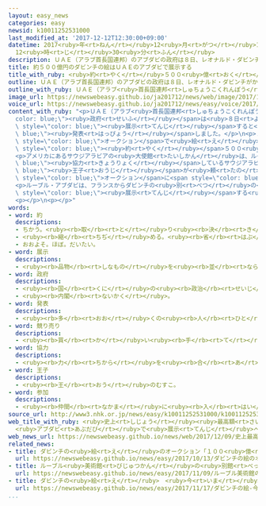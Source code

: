 ```yaml
---
layout: easy_news
categories: easy
newsid: k10011252531000
last_modified_at: '2017-12-12T12:30:00+09:00'
datetime: 2017<ruby>年<rt>ねん</rt></ruby>12<ruby>月<rt>がつ</rt></ruby>12<ruby>日<rt>にち</rt></ruby>
  12<ruby>時<rt>じ</rt></ruby>30<ruby>分<rt>ふん</rt></ruby>
description: ＵＡＥ（アラブ首長国連邦）のアブダビの政府は８日、レオナルド・ダビンチがかいた「サルバトール・ムンディ」という絵がアブダビの物になったと言いました。
title: 約５００億円のダビンチの絵はＵＡＥのアブダビで展示する
title_with_ruby: <ruby>約<rt>やく</rt></ruby>５００<ruby>億<rt>おく</rt></ruby><ruby>円<rt>えん</rt></ruby>のダビンチの<ruby>絵<rt>え</rt></ruby>はＵＡＥのアブダビで<ruby>展示<rt>てんじ</rt></ruby>する
outline: ＵＡＥ（アラブ首長国連邦）のアブダビの政府は８日、レオナルド・ダビンチがかいた「サルバトール・ムンディ」という絵がアブダビの物になったと言いました。
outline_with_ruby: ＵＡＥ（アラブ<ruby>首長国連邦<rt>しゅちょうこくれんぽう</rt></ruby>）のアブダビの<ruby>政府<rt>せいふ</rt></ruby>は<ruby>８日<rt>ようか</rt></ruby>、レオナルド・ダビンチがかいた「サルバトール・ムンディ」という<ruby>絵<rt>え</rt></ruby>がアブダビの<ruby>物<rt>もの</rt></ruby>になったと<ruby>言<rt>い</rt></ruby>いました。
image_url: https://newswebeasy.github.io/ja201712/news/web/image/2017/12/09/K10011252531_1712090947_1712091006_01_02.jpg
voice_url: https://newswebeasy.github.io/ja201712/news/easy/voice/2017/12/12/k10011252531000.mp3
content_with_ruby: "<p>ＵＡＥ（アラブ<ruby>首長国連邦<rt>しゅちょうこくれんぽう</rt></ruby>）のアブダビの<span style=\"\
  color: blue;\"><ruby>政府<rt>せいふ</rt></ruby></span>は<ruby>８日<rt>ようか</rt></ruby>、レオナルド・ダビンチがかいた「サルバトール・ムンディ」という<ruby>絵<rt>え</rt></ruby>がアブダビの<ruby>物<rt>もの</rt></ruby>になったと<ruby>言<rt>い</rt></ruby>いました。そして、<ruby>美術館<rt>びじゅつかん</rt></ruby>のルーブル・アブダビで<span\
  \ style=\"color: blue;\"><ruby>展示<rt>てんじ</rt></ruby></span>すると<span style=\"color:\
  \ blue;\"><ruby>発表<rt>はっぴょう</rt></ruby></span>しました。</p>\n<p>１５００<ruby>年<rt>ねん</rt></ruby>ごろダビンチがかいたこの<ruby>絵<rt>え</rt></ruby>は、<ruby>長<rt>なが</rt></ruby>い<ruby>間<rt>あいだ</rt></ruby>どこにあるかわからなかった<ruby>有名<rt>ゆうめい</rt></ruby>な<ruby>絵<rt>え</rt></ruby>です。<ruby>先月<rt>せんげつ</rt></ruby><span\
  \ style=\"color: blue;\">オークション</span>で<ruby>絵<rt>え</rt></ruby>などの<ruby>中<rt>なか</rt></ruby>でいちばん<ruby>高<rt>たか</rt></ruby>い<span\
  \ style=\"color: blue;\"><ruby>約<rt>やく</rt></ruby></span>５００<ruby>億<rt>おく</rt></ruby><ruby>円<rt>えん</rt></ruby>になりました。</p>\n\
  <p>アメリカにあるサウジアラビアの<ruby>大使館<rt>たいしかん</rt></ruby>は、ルーブル・アブダビに<span style=\"color:\
  \ blue;\"><ruby>協力<rt>きょうりょく</rt></ruby></span>しているサウジアラビアのバドル<span style=\"color:\
  \ blue;\"><ruby>王子<rt>おうじ</rt></ruby></span>が<ruby>頼<rt>たの</rt></ruby>まれて<ruby>代<rt>か</rt></ruby>わりに<span\
  \ style=\"color: blue;\">オークション</span>に<span style=\"color: blue;\"><ruby>参加<rt>さんか</rt></ruby></span>したと<ruby>言<rt>い</rt></ruby>いました。</p>\n\
  <p>ルーブル・アブダビは、フランスからダビンチの<ruby>別<rt>べつ</rt></ruby>の<ruby>絵<rt>え</rt></ruby>を<ruby>借<rt>か</rt></ruby>りていて、ダビンチの<ruby>絵<rt>え</rt></ruby>を２つ<ruby>並<rt>なら</rt></ruby>べて<span\
  \ style=\"color: blue;\"><ruby>展示<rt>てんじ</rt></ruby></span>する<ruby>予定<rt>よてい</rt></ruby>です。</p>\n\
  <p></p>\n<p></p>"
words:
- word: 約
  descriptions:
  - ちかう。<ruby><rb>取</rb><rt>と</rt></ruby>り<ruby><rb>決</rb><rt>き</rt></ruby>める。
  - <ruby><rb>縮</rb><rt>ちぢ</rt></ruby>める。<ruby><rb>省</rb><rt>はぶ</rt></ruby>く。<ruby><rb>簡単</rb><rt>かんたん</rt></ruby>にする。
  - おおよそ。ほぼ。だいたい。
- word: 展示
  descriptions:
  - <ruby><rb>品物</rb><rt>しなもの</rt></ruby>を<ruby><rb>並</rb><rt>なら</rt></ruby>べて、<ruby><rb>多</rb><rt>おお</rt></ruby>くの<ruby><rb>人</rb><rt>ひと</rt></ruby>に<ruby><rb>見</rb><rt>み</rt></ruby>せること。
- word: 政府
  descriptions:
  - <ruby><rb>国</rb><rt>くに</rt></ruby>の<ruby><rb>政治</rb><rt>せいじ</rt></ruby>を<ruby><rb>行</rb><rt>おこな</rt></ruby>うところ。
  - <ruby><rb>内閣</rb><rt>ないかく</rt></ruby>。
- word: 発表
  descriptions:
  - <ruby><rb>多</rb><rt>おお</rt></ruby>くの<ruby><rb>人</rb><rt>ひと</rt></ruby>に<ruby><rb>広</rb><rt>ひろ</rt></ruby>く<ruby><rb>知</rb><rt>し</rt></ruby>らせること。
- word: 競り売り
  descriptions:
  - <ruby><rb>買</rb><rt>か</rt></ruby>い<ruby><rb>手</rb><rt>て</rt></ruby>に<ruby><rb>競争</rb><rt>きょうそう</rt></ruby>で<ruby><rb>値段</rb><rt>ねだん</rt></ruby>をつけさせ、いちばん<ruby><rb>高</rb><rt>たか</rt></ruby>い<ruby><rb>値段</rb><rt>ねだん</rt></ruby>をつけた<ruby><rb>人</rb><rt>ひと</rt></ruby>に、その<ruby><rb>品物</rb><rt>しなもの</rt></ruby>を<ruby><rb>売</rb><rt>う</rt></ruby>る<ruby><rb>方法</rb><rt>ほうほう</rt></ruby>。<ruby><rb>競売</rb><rt>きょうばい</rt></ruby>。オークション。せり。
- word: 協力
  descriptions:
  - <ruby><rb>力</rb><rt>ちから</rt></ruby>を<ruby><rb>合</rb><rt>あ</rt></ruby>わせて、ものごとを<ruby><rb>行</rb><rt>おこな</rt></ruby>うこと。
- word: 王子
  descriptions:
  - <ruby><rb>王</rb><rt>おう</rt></ruby>のむすこ。
- word: 参加
  descriptions:
  - <ruby><rb>仲間</rb><rt>なかま</rt></ruby>に<ruby><rb>入</rb><rt>はい</rt></ruby>ること。
source_url: http://www3.nhk.or.jp/news/easy/k10011252531000/k10011252531000.html
web_title_with_ruby: <ruby>史上<rt>しじょう</rt></ruby><ruby>最高額<rt>さいこうがく</rt></ruby>で<ruby>落札<rt>らくさつ</rt></ruby>の<ruby>ダビンチ<rt>だびんち</rt></ruby>の<ruby>油絵<rt>あぶらえ</rt></ruby>
  <ruby>アブダビ<rt>あぶだび</rt></ruby>で<ruby>展示<rt>てんじ</rt></ruby>へ
web_news_url: https://newswebeasy.github.io/news/web/2017/12/09/史上最高額で落札のダビンチの油絵-アブダビで展示へ
related_news:
- title: ダビンチの<ruby>絵<rt>え</rt></ruby>のオークション「１００<ruby>億<rt>おく</rt></ruby><ruby>円<rt>えん</rt></ruby><ruby>以上<rt>いじょう</rt></ruby>になりそう」
  url: https://newswebeasy.github.io/news/easy/2017/10/13/ダビンチの絵のオークション100億円以上になりそう
- title: ルーブル<ruby>美術館<rt>びじゅつかん</rt></ruby>の<ruby>別館<rt>べっかん</rt></ruby>がＵＡＥにできる
  url: https://newswebeasy.github.io/news/easy/2017/11/09/ルーブル美術館の別館がUAEにできる
- title: ダビンチの<ruby>絵<rt>え</rt></ruby>　<ruby>今<rt>いま</rt></ruby>までのオークションで<ruby>最<rt>もっと</rt></ruby>も<ruby>高<rt>たか</rt></ruby>い<ruby>約<rt>やく</rt></ruby>５０８<ruby>億<rt>おく</rt></ruby><ruby>円<rt>えん</rt></ruby>
  url: https://newswebeasy.github.io/news/easy/2017/11/17/ダビンチの絵-今までのオークションで最も高い約508億円
...
```

